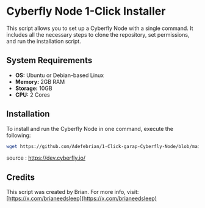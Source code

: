 # Cyberfly Node 1-Click Installer

This script allows you to set up a Cyberfly Node with a single command. It includes all the necessary steps to clone the repository, set permissions, and run the installation script.

## System Requirements

- **OS:** Ubuntu or Debian-based Linux
- **Memory:** 2GB RAM
- **Storage:** 10GB
- **CPU:** 2 Cores

## Installation

To install and run the Cyberfly Node in one command, execute the following:

```bash
wget https://github.com/Adefebrian/1-Click-garap-Cyberfly-Node/blob/main/cyberfly.sh -O chmod +x cyberfly.sh && sudo ./cyberfly.sh
```

source : https://dev.cyberfly.io/

## Credits

This script was created by Brian. For more info, visit: [https://x.com/brianeedsleep](https://x.com/brianeedsleep)
```
